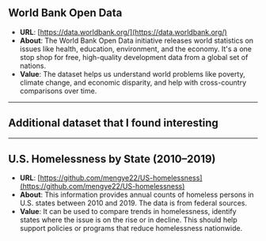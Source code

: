 ## World Bank Open Data
- **URL**: [https://data.worldbank.org/](https://data.worldbank.org/)  
- **About**: The World Bank Open Data initiative releases world statistics on issues like health, education, environment, and the economy. It's a one stop shop for free, high-quality development data from a global set of nations.  
- **Value**: The dataset helps us understand world problems like poverty, climate change, and economic disparity, and help with cross-country comparisons over time.  

---

## Additional dataset that I found interesting

---

## U.S. Homelessness by State (2010–2019)
- **URL**: [https://github.com/mengye22/US-homelessness](https://github.com/mengye22/US-homelessness)  
- **About**: This information provides annual counts of homeless persons in U.S. states between 2010 and 2019. The data is from federal sources.  
- **Value**: It can be used to compare trends in homelessness, identify states where the issue is on the rise or in decline. This should help support policies or programs that reduce homelessness nationwide.  
